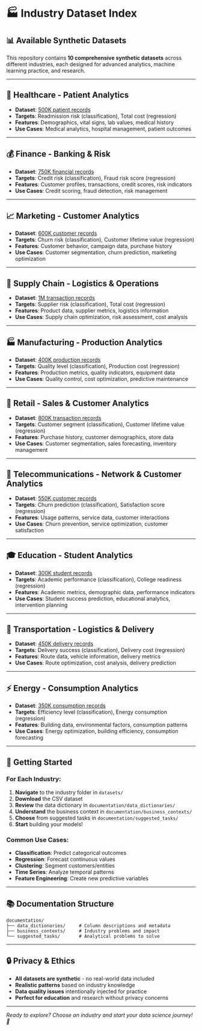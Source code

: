 # 🏭 Industry Dataset Index

## 📊 Available Synthetic Datasets

This repository contains **10 comprehensive synthetic datasets** across different industries, each designed for advanced analytics, machine learning practice, and research.

---

## 🏥 **Healthcare** - Patient Analytics
- **Dataset**: [500K patient records](datasets/healthcare/)
- **Targets**: Readmission risk (classification), Total cost (regression)
- **Features**: Demographics, vital signs, lab values, medical history
- **Use Cases**: Medical analytics, hospital management, patient outcomes

---

## 💰 **Finance** - Banking & Risk
- **Dataset**: [750K financial records](datasets/finance/)
- **Targets**: Credit risk (classification), Fraud risk score (regression)
- **Features**: Customer profiles, transactions, credit scores, risk indicators
- **Use Cases**: Credit scoring, fraud detection, risk management

---

## 📈 **Marketing** - Customer Analytics
- **Dataset**: [600K customer records](datasets/marketing/)
- **Targets**: Churn risk (classification), Customer lifetime value (regression)
- **Features**: Customer behavior, campaign data, purchase history
- **Use Cases**: Customer segmentation, churn prediction, marketing optimization

---

## 🚚 **Supply Chain** - Logistics & Operations
- **Dataset**: [1M transaction records](datasets/supply_chain/)
- **Targets**: Supplier risk (classification), Total cost (regression)
- **Features**: Product data, supplier metrics, logistics information
- **Use Cases**: Supply chain optimization, risk assessment, cost analysis

---

## 🏭 **Manufacturing** - Production Analytics
- **Dataset**: [400K production records](datasets/manufacturing/)
- **Targets**: Quality level (classification), Production cost (regression)
- **Features**: Production metrics, quality indicators, equipment data
- **Use Cases**: Quality control, cost optimization, predictive maintenance

---

## 🛒 **Retail** - Sales & Customer Analytics
- **Dataset**: [800K transaction records](datasets/retail/)
- **Targets**: Customer segment (classification), Customer lifetime value (regression)
- **Features**: Purchase history, customer demographics, store data
- **Use Cases**: Customer segmentation, sales forecasting, inventory management

---

## 📱 **Telecommunications** - Network & Customer Analytics
- **Dataset**: [550K customer records](datasets/telecommunications/)
- **Targets**: Churn prediction (classification), Satisfaction score (regression)
- **Features**: Usage patterns, service data, customer interactions
- **Use Cases**: Churn prevention, service optimization, customer satisfaction

---

## 🎓 **Education** - Student Analytics
- **Dataset**: [300K student records](datasets/education/)
- **Targets**: Academic performance (classification), College readiness (regression)
- **Features**: Academic metrics, demographic data, performance indicators
- **Use Cases**: Student success prediction, educational analytics, intervention planning

---

## 🚗 **Transportation** - Logistics & Delivery
- **Dataset**: [450K delivery records](datasets/transportation/)
- **Targets**: Delivery success (classification), Delivery cost (regression)
- **Features**: Route data, vehicle information, delivery metrics
- **Use Cases**: Route optimization, cost analysis, delivery prediction

---

## ⚡ **Energy** - Consumption Analytics
- **Dataset**: [350K consumption records](datasets/energy/)
- **Targets**: Efficiency level (classification), Energy consumption (regression)
- **Features**: Building data, environmental factors, consumption patterns
- **Use Cases**: Energy optimization, building efficiency, consumption forecasting

---

## 🎯 **Getting Started**

### For Each Industry:
1. **Navigate** to the industry folder in `datasets/`
2. **Download** the CSV dataset
3. **Review** the data dictionary in `documentation/data_dictionaries/`
4. **Understand** the business context in `documentation/business_contexts/`
5. **Choose** from suggested tasks in `documentation/suggested_tasks/`
6. **Start** building your models!

### Common Use Cases:
- **Classification**: Predict categorical outcomes
- **Regression**: Forecast continuous values
- **Clustering**: Segment customers/entities
- **Time Series**: Analyze temporal patterns
- **Feature Engineering**: Create new predictive variables

---

## 📚 **Documentation Structure**

```
documentation/
├── data_dictionaries/     # Column descriptions and metadata
├── business_contexts/     # Industry problems and impact
└── suggested_tasks/       # Analytical problems to solve
```

---

## 🔒 **Privacy & Ethics**

- **All datasets are synthetic** - no real-world data included
- **Realistic patterns** based on industry knowledge
- **Data quality issues** intentionally injected for practice
- **Perfect for education** and research without privacy concerns

---

*Ready to explore? Choose an industry and start your data science journey! 🚀*
